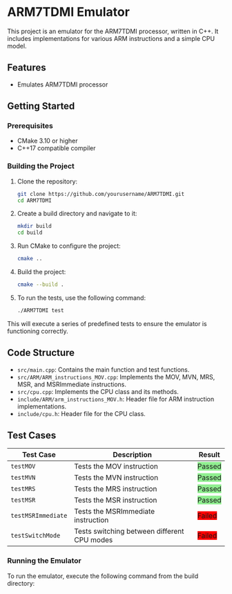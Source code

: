 # ARM7TDMI Emulator

This project is an emulator for the ARM7TDMI processor, written in C++. It includes implementations for various ARM instructions and a simple CPU model.

## Features

- Emulates ARM7TDMI processor

## Getting Started

### Prerequisites

- CMake 3.10 or higher
- C++17 compatible compiler

### Building the Project

1. Clone the repository:
    ```sh
    git clone https://github.com/yourusername/ARM7TDMI.git
    cd ARM7TDMI
    ```

2. Create a build directory and navigate to it:
    ```sh
    mkdir build
    cd build
    ```

3. Run CMake to configure the project:
    ```sh
    cmake ..
    ```

4. Build the project:
    ```sh
    cmake --build .
    ```

5. To run the tests, use the following command:
    ```sh
    ./ARM7TDMI test
    ```

This will execute a series of predefined tests to ensure the emulator is functioning correctly.

## Code Structure

- `src/main.cpp`: Contains the main function and test functions.
- `src/ARM/ARM_instructions_MOV.cpp`: Implements the MOV, MVN, MRS, MSR, and MSRImmediate instructions.
- `src/cpu.cpp`: Implements the CPU class and its methods.
- `include/ARM/arm_instructions_MOV.h`: Header file for ARM instruction implementations.
- `include/cpu.h`: Header file for the CPU class.

## Test Cases

| Test Case                | Description                                      | Result       |
|--------------------------|--------------------------------------------------|--------------|
| `testMOV`                | Tests the MOV instruction                        | <span style="background-color: #90EE90;">Passed</span> |
| `testMVN`                | Tests the MVN instruction                        | <span style="background-color: #90EE90;">Passed</span> |
| `testMRS`                | Tests the MRS instruction                        | <span style="background-color: #90EE90;">Passed</span> |
| `testMSR`                | Tests the MSR instruction                        | <span style="background-color: #90EE90;">Passed</span> |
| `testMSRImmediate`       | Tests the MSRImmediate instruction               | <span style="background-color: #FF0000;">Failed</span> |
| `testSwitchMode`         | Tests switching between different CPU modes      | <span style="background-color: #FF0000;">Failed</span> |


### Running the Emulator

To run the emulator, execute the following command from the build directory:

